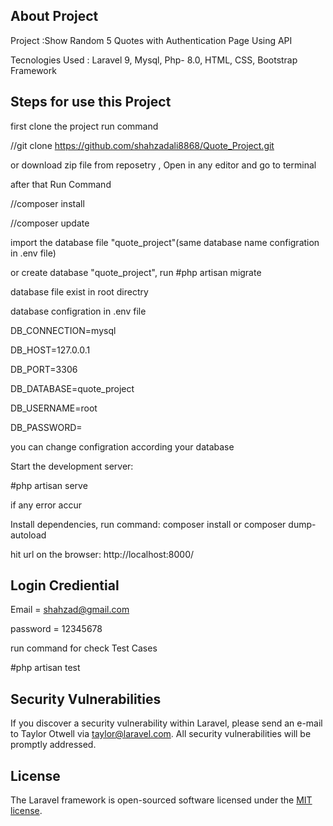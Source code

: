 ## About Project
Project :Show Random 5 Quotes with Authentication Page Using API


Tecnologies Used : Laravel 9, Mysql, Php- 8.0, HTML, CSS, Bootstrap Framework

## Steps for use this Project
first clone the project run command

//git clone https://github.com/shahzadali8868/Quote_Project.git 

or download zip file from reposetry , Open in any editor and go to terminal 

after that Run Command

//composer install 

//composer update 

import the database file "quote_project"(same database name configration in .env file) 

or create database "quote_project", run #php artisan migrate

database file exist in root directry

database configration in .env file


DB_CONNECTION=mysql

DB_HOST=127.0.0.1

DB_PORT=3306

DB_DATABASE=quote_project

DB_USERNAME=root

DB_PASSWORD=

you can change configration according your database


Start the development server: 

#php artisan serve

if any error accur 

Install dependencies, run command: composer install or composer dump-autoload

hit url on the browser: http://localhost:8000/

## Login Crediential
Email = shahzad@gmail.com

password = 12345678



run command for check Test Cases

#php artisan test


## Security Vulnerabilities

If you discover a security vulnerability within Laravel, please send an e-mail to Taylor Otwell via [taylor@laravel.com](mailto:taylor@laravel.com). All security vulnerabilities will be promptly addressed.

## License

The Laravel framework is open-sourced software licensed under the [MIT license](https://opensource.org/licenses/MIT).
